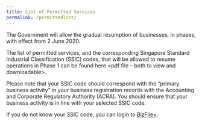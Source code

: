```yaml
---
title: List of Permitted Services
permalink: /permittedlist/
---
```


The Government will allow the gradual resumption of businesses, in phases, with effect from 2 June 2020. 

The list of permitted services, and the corresponding Singapore Standard Industrial Classification (SSIC) codes, that will be allowed to resume operations in Phase 1 can be found here <pdf file – both to view and downloadable>.  

Please note that your SSIC code should correspond with the “primary business activity” in your business registration records with the Accounting and Corporate Regulatory Authority (ACRA). You should ensure that your business activity is in line with your selected SSIC code. 

If you do not know your SSIC code, you can login to <a href="https://www.bizfile.gov.sg/ngbbizfileinternet/faces/oracle/webcenter/portalapp/pages/TransactionMain.jspx?selectedETransId=G016&_afrLoop=36146959842252191&_afrWindowMode=0&_afrWindowId=h06e2rq7a&_adf.ctrl-state=10x4wgb58p_105#!%40%40%3F_afrWindowId%3Dh06e2rq7a%26selectedETransId%3DG016%26_afrLoop%3D36146959842252191%26_afrWindowMode%3D0%26_adf.ctrl-state%3D10x4wgb58p_109">BizFile+</a>. 
